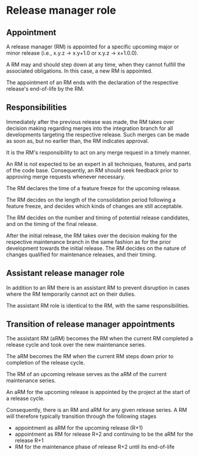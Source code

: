 # Release manager role

## Appointment

A release manager (RM) is appointed for a specific upcoming major or minor release (i.e., x.y.z -> x.y+1.0 or x.y.z -> x+1.0.0).

A RM may and should step down at any time, when they cannot fulfill the associated obligations.
In this case, a new RM is appointed.

The appointment of an RM ends with the declaration of the respective release's end-of-life by the RM.

## Responsibilities

Immediately after the previous release was made, the RM takes over decision making regarding merges into the integration branch for all developments targeting the respective release.
Such merges can be made as soon as, but no earlier than, the RM indicates approval.

It is the RM's responsibility to act on any merge request in a timely manner.

An RM is not expected to be an expert in all techniques, features, and parts of the code base.
Consequently, an RM should seek feedback prior to approving merge requests whenever necessary.

The RM declares the time of a feature freeze for the upcoming release.

The RM decides on the length of the consolidation period following a feature freeze, and decides which kinds of changes are still acceptable.

The RM decides on the number and timing of potential release candidates, and on the timing of the final release.

After the initial release, the RM takes over the decision making for the respective maintenance branch in the same fashion as for the prior development towards the initial release.
The RM decides on the nature of changes qualified for maintenance releases, and their timing.


## Assistant release manager role

In addition to an RM there is an assistant RM to prevent disruption in cases where the RM temporarily cannot act on their duties.

The assistant RM role is identical to the RM, with the same responsibilities. 


## Transition of release manager appointments

The assistant RM (aRM) becomes the RM when the current RM completed a release cycle and took over the new maintenance series. 

The aRM becomes the RM when the current RM steps down prior to completion of the release cycle.

The RM of an upcoming release serves as the aRM of the current maintenance series.

An aRM for the upcoming release is appointed by the project at the start of a release cycle.

Consequently, there is an RM and aRM for any given release series.
A RM will therefore typically transition through the following stages

- appointment as aRM for the upcoming release (R+1)
- appointment as RM for release R+2 and continuing to be the aRM for the release R+1
- RM for the maintenance phase of release R+2 until its end-of-life
